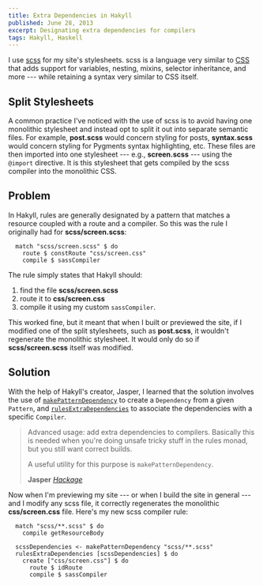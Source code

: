 ```yaml
---
title: Extra Dependencies in Hakyll
published: June 28, 2013
excerpt: Designating extra dependencies for compilers
tags: Hakyll, Haskell
---
```


I use [scss](http://sass-lang.com/) for my site's stylesheets. scss is a language very similar to [CSS](https://en.wikipedia.org/wiki/Cascading_Style_Sheets) that adds support for variables, nesting, mixins, selector inheritance, and more --- while retaining a syntax very similar to CSS itself.

## Split Stylesheets

A common practice I've noticed with the use of scss is to avoid having one monolithic stylesheet and instead opt to split it out into separate semantic files. For example, **post.scss** would concern styling for posts, **syntax.scss** would concern styling for Pygments syntax highlighting, etc. These files are then imported into one stylesheet --- e.g., **screen.scss** --- using the `@import` directive. It is this stylesheet that gets compiled by the scss compiler into the monolithic CSS.

## Problem

In Hakyll, rules are generally designated by a pattern that matches a resource coupled with a route and a compiler. So this was the rule I originally had for **scss/screen.scss**:

~~~ {lang="haskell"}
  match "scss/screen.scss" $ do
    route $ constRoute "css/screen.css"
    compile $ sassCompiler
~~~

The rule simply states that Hakyll should:

1. find the file **scss/screen.scss**
2. route it to **css/screen.css**
3. compile it using my custom `sassCompiler`.

This worked fine, but it meant that when I built or previewed the site, if I modified one of the split stylesheets, such as **post.scss**, it wouldn't regenerate the monolithic stylesheet. It would only do so if **scss/screen.scss** itself was modified.

## Solution

With the help of Hakyll's creator, Jasper, I learned that the solution involves the use of [`makePatternDependency`](http://hackage.haskell.org/packages/archive/hakyll/latest/doc/html/Hakyll-Core-Metadata.html#v:makePatternDependency) to create a `Dependency` from a given `Pattern`, and [`rulesExtraDependencies`](http://hackage.haskell.org/packages/archive/hakyll/4.3.1.0/doc/html/Hakyll-Core-Rules.html#v:rulesExtraDependencies) to associate the dependencies with a specific `Compiler`.

> Advanced usage: add extra dependencies to compilers. Basically this is needed when you're doing unsafe tricky stuff in the rules monad, but you still want correct builds.
>
> A useful utility for this purpose is `makePatternDependency`.
>
> <footer><strong>Jasper</strong> <cite><a href="http://hackage.haskell.org/packages/archive/hakyll/4.3.1.0/doc/html/Hakyll-Core-Rules.html#v:rulesExtraDependencies">Hackage</a></cite></footer>

Now when I'm previewing my site --- or when I build the site in general --- and I modify any scss file, it correctly regenerates the monolithic **css/screen.css** file. Here's my new scss compiler rule:

~~~ {lang="haskell"}
  match "scss/**.scss" $ do
    compile getResourceBody

  scssDependencies <- makePatternDependency "scss/**.scss"
  rulesExtraDependencies [scssDependencies] $ do
    create ["css/screen.css"] $ do
      route $ idRoute
      compile $ sassCompiler
~~~
